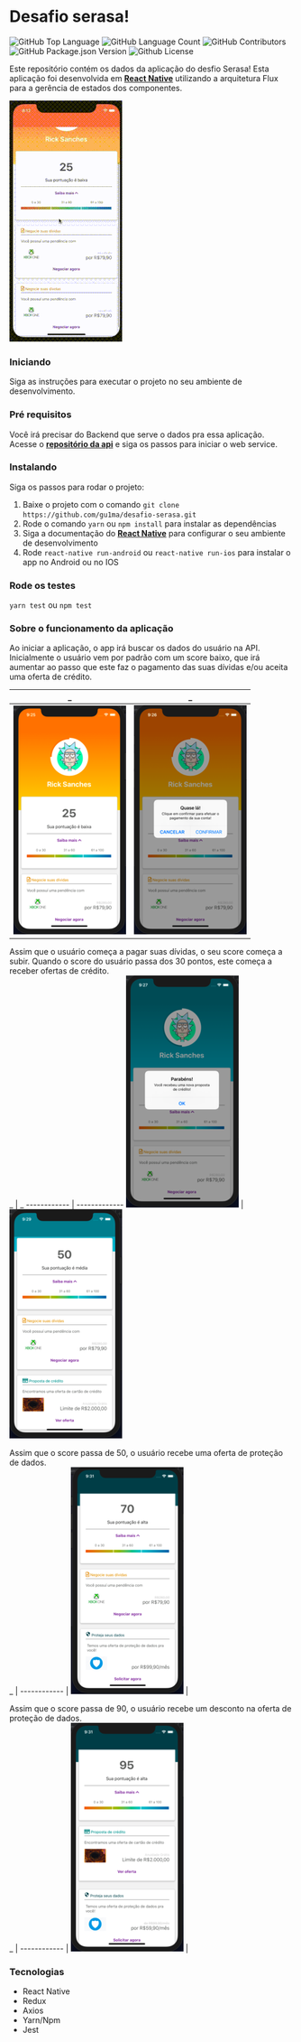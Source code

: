 # Desafio serasa!
<p align="left">
  <img alt="GitHub Top Language" src="https://img.shields.io/github/languages/top/gu1ma/desafio-serasa" />
  <img alt="GitHub Language Count" src="https://img.shields.io/github/languages/count/gu1ma/desafio-serasa" />
  <img alt="GitHub Contributors" src="https://img.shields.io/github/contributors/gu1ma/desafio-serasa" />
  <img alt="GitHub Package.json Version" src="https://img.shields.io/github/package-json/v/gu1ma/desafio-serasa" />
  <img alt="Github License" src="https://img.shields.io/github/license/gu1ma/desafio-serasa" />
</p>

Este repositório contém os dados da aplicação do desfio Serasa! Esta aplicação foi desenvolvida em [__React Native__](https://reactnative.dev/)
utilizando a arquitetura Flux para a gerência de estados dos componentes.

![serasagif](https://github.com/gu1ma/desafio-serasa/blob/master/app-imgs-examples/serasa.gif)

### Iniciando
Siga as instruções para executar o projeto no seu ambiente de desenvolvimento.

### Pré requisitos
Você irá precisar do Backend que serve o dados pra essa aplicação. Acesse o [__repositório da api__](https://github.com/gu1ma/desafio-serasa-api) 
e siga os passos para iniciar o web service.
### Instalando
Siga os passos para rodar o projeto:
1. Baixe o projeto com o comando `git clone https://github.com/gu1ma/desafio-serasa.git`
2. Rode o comando `yarn` ou `npm install` para instalar as dependências
3. Siga a documentação do [__React Native__](https://facebook.github.io/react-native/docs/running-on-device) para configurar o seu ambiente de desenvolvimento
4. Rode `react-native run-android` ou `react-native run-ios` para instalar o app no Android ou no IOS

### Rode os testes
`yarn test` ou `npm test`

### Sobre o funcionamento da aplicação
Ao iniciar a aplicação, o app irá buscar os dados do usuário na API. Inicialmente o usuário vem por padrão com um score baixo, que irá aumentar ao passo que este faz o pagamento das suas dívidas e/ou aceita uma oferta de crédito.<br>

_ | _
------------ | -------------
![img1](https://github.com/gu1ma/desafio-serasa/blob/master/app-imgs-examples/serasa-estado1.1.png) | ![img2](https://github.com/gu1ma/desafio-serasa/blob/master/app-imgs-examples/serasa-estado1.2.png)


Assim que o usuário começa a pagar suas dívidas, o seu score começa a subir. Quando o score do usuário passa dos 30 pontos, este começa a receber ofertas de crédito. <br>
_ | _
------------ | -------------
![img3](https://github.com/gu1ma/desafio-serasa/blob/master/app-imgs-examples/serasa-estado2.1.png) | ![img4](https://github.com/gu1ma/desafio-serasa/blob/master/app-imgs-examples/serasa-estado2.2.png)

Assim que o score passa de 50, o usuário recebe uma oferta de proteção de dados.<br>
_ |
------------ |
![img5](https://github.com/gu1ma/desafio-serasa/blob/master/app-imgs-examples/serasa-estado4.png) |

Assim que o score passa de 90, o usuário recebe um desconto na oferta de proteção de dados. <br>
_ |
------------ |
![img6](https://github.com/gu1ma/desafio-serasa/blob/master/app-imgs-examples/serasa-estado-5.png) |

### Tecnologias
- React Native
- Redux
- Axios
- Yarn/Npm
- Jest



